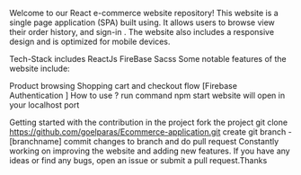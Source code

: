 Welcome to our React e-commerce website repository!
This website is a single page application (SPA) built using. It allows users to browse view their order history, and sign-in . The website also includes a responsive design and is optimized for mobile devices.

Tech-Stack includes
ReactJs 
FireBase
Sacss 
Some notable features of the website include:

Product browsing 
Shopping cart and checkout flow
[Firebase Authentication ]
How to use ? run command npm start website will open in your localhost port

Getting started with the contribution in the project
   fork the project 
   git clone  
   https://github.com/goelparas/Ecommerce-application.git
   create git branch -[branchname]
   commit changes to branch and do pull request
Constantly working on improving the website and adding new features. If you have any ideas or find any bugs, open an issue or submit a pull request.Thanks